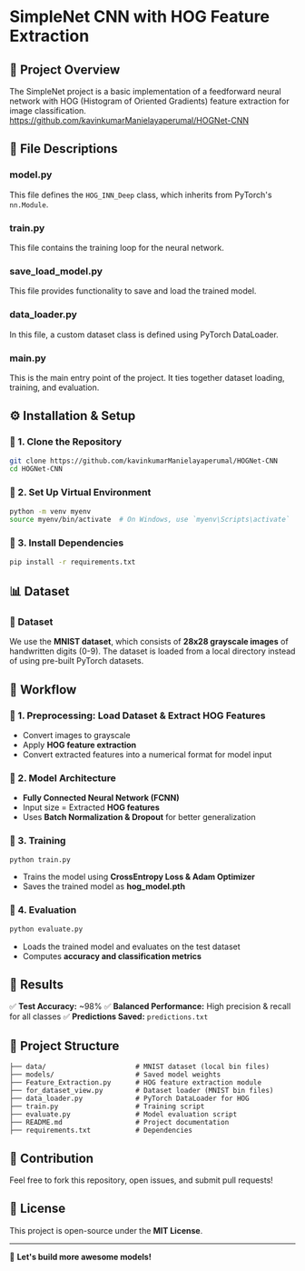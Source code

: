 # SimpleNet CNN with HOG Feature Extraction

## 📌 Project Overview
The SimpleNet project is a basic implementation of a feedforward neural network with HOG (Histogram of Oriented Gradients) feature extraction for image classification.
https://github.com/kavinkumarManielayaperumal/HOGNet-CNN
## 📂 File Descriptions

### **model.py**
This file defines the `HOG_INN_Deep` class, which inherits from PyTorch's `nn.Module`.

### **train.py**
This file contains the training loop for the neural network.

### **save_load_model.py**
This file provides functionality to save and load the trained model.

### **data_loader.py**
In this file, a custom dataset class is defined using PyTorch DataLoader.

### **main.py**
This is the main entry point of the project. It ties together dataset loading, training, and evaluation.

## ⚙️ Installation & Setup

### 🔹 1. Clone the Repository
```bash
git clone https://github.com/kavinkumarManielayaperumal/HOGNet-CNN
cd HOGNet-CNN

```

### 🔹 2. Set Up Virtual Environment
```bash
python -m venv myenv
source myenv/bin/activate  # On Windows, use `myenv\Scripts\activate`
```

### 🔹 3. Install Dependencies
```bash
pip install -r requirements.txt
```

## 📊 Dataset

### 📌 Dataset
We use the **MNIST dataset**, which consists of **28x28 grayscale images** of handwritten digits (0-9). The dataset is loaded from a local directory instead of using pre-built PyTorch datasets.

## 🚀 Workflow

### 🔹 1. Preprocessing: Load Dataset & Extract HOG Features
- Convert images to grayscale
- Apply **HOG feature extraction**
- Convert extracted features into a numerical format for model input

### 🔹 2. Model Architecture
- **Fully Connected Neural Network (FCNN)**
- Input size = Extracted **HOG features**
- Uses **Batch Normalization & Dropout** for better generalization

### 🔹 3. Training
```bash
python train.py
```
- Trains the model using **CrossEntropy Loss & Adam Optimizer**
- Saves the trained model as **hog_model.pth**

### 🔹 4. Evaluation
```bash
python evaluate.py
```
- Loads the trained model and evaluates on the test dataset
- Computes **accuracy and classification metrics**

## 🎯 Results
✅ **Test Accuracy:** ~98%
✅ **Balanced Performance:** High precision & recall for all classes
✅ **Predictions Saved:** `predictions.txt`

## 📂 Project Structure
```
├── data/                      # MNIST dataset (local bin files)
├── models/                    # Saved model weights
├── Feature_Extraction.py      # HOG feature extraction module
├── for_dataset_view.py        # Dataset loader (MNIST bin files)
├── data_loader.py             # PyTorch DataLoader for HOG
├── train.py                   # Training script
├── evaluate.py                # Model evaluation script
├── README.md                  # Project documentation
├── requirements.txt           # Dependencies
```

## 🤝 Contribution
Feel free to fork this repository, open issues, and submit pull requests!

## 📜 License
This project is open-source under the **MIT License**.

---

🚀 **Let's build more awesome models!**
